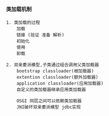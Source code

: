 #### 类加载机制
    1. 类加载的过程
        加载
        链接 (验证 准备 解析)
        初始化
        使用
        卸载

    2. 双亲委派模型,子类通过组合调用父类加载器
        bootstrap classloader(根加载器)
        extention classloader(额外加载器)
        application classloader(应用加载器)
        自定义的类加载器继承应用类加载器
    
        OSGI 同层之间可以依赖类加载器
        JNI破坏双亲委派模型 jdbc实现
